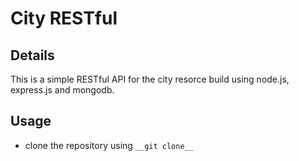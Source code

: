 # City RESTful

## Details 

This is a simple RESTful API for the city resorce build using node.js, express.js and mongodb.

## Usage

- clone the repository using `__git clone__`